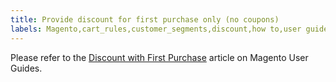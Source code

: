 ```yaml
---
title: Provide discount for first purchase only (no coupons)
labels: Magento,cart_rules,customer_segments,discount,how to,user guide
---
```


Please refer to the [Discount with First Purchase](https://docs.magento.com/m2/ee/user_guide/marketing/price-rule-discount-first-purchase.html) article on Magento User Guides.